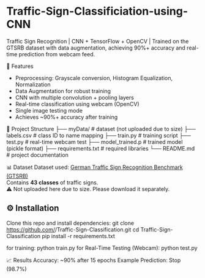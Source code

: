 # Traffic-Sign-Classificiation-using-CNN
 Traffic Sign Recognition | CNN + TensorFlow + OpenCV | Trained on the GTSRB dataset with data augmentation, achieving 90%+ accuracy and real-time prediction from webcam feed.

📌 Features
- Preprocessing: Grayscale conversion, Histogram Equalization, Normalization  
- Data Augmentation for robust training  
- CNN with multiple convolution + pooling layers  
- Real-time classification using webcam (OpenCV)  
- Single image testing mode  
- Achieves ~90%+ accuracy after training

 📂 Project Structure
├── myData/ # dataset (not uploaded due to size)
├── labels.csv # class ID to name mapping
├── train.py # training script
├── test.py # real-time webcam test
├── model_trained.p # trained model (pickle format)
├── requirements.txt # required libraries
└── README.md # project documentation


📊 Dataset
Dataset used: [German Traffic Sign Recognition Benchmark (GTSRB)](https://benchmark.ini.rub.de/gtsrb_news.html)  
Contains **43 classes** of traffic signs.  
⚠️ Not uploaded here due to size. Please download it separately.


## ⚙️ Installation
Clone this repo and install dependencies:
git clone https://github.com/<your-username>/Traffic-Sign-Classification.git
cd Traffic-Sign-Classification
pip install -r requirements.txt


for training: python train.py
for Real-Time Testing (Webcam): python test.py

📈 Results
Accuracy: ~90% after 15 epochs
Example Prediction: Stop (98.7%)

